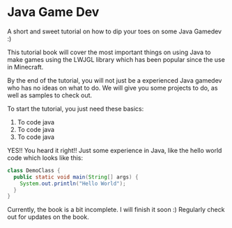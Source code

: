 # Java Game Dev
A short and sweet tutorial on how to dip your toes on some Java Gamedev :)

This tutorial book will cover the most important things on using Java to make games using the LWJGL library which has been popular since the use in Minecraft.

By the end of the tutorial, you will not just be a experienced Java gamedev who has no ideas on what to do. We will give you some projects to do, as well as samples to check out.

To start the tutorial, you just need these basics:
  1. To code java
  2. To code java
  3. To code java

YES!! You heard it right!! Just some experience in Java, like the hello world code which looks like this:
```java
class DemoClass {
  public static void main(String[] args) {
    System.out.println("Hello World");
  }
}
```

Currently, the book is a bit incomplete. I will finish it soon :)
Regularly check out for updates on the book.
